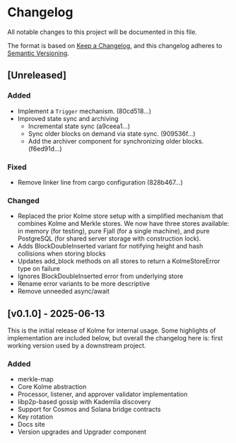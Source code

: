 # Changelog

All notable changes to this project will be documented in this file.

The format is based on [Keep a Changelog](https://keepachangelog.com/en/1.0.0/), and this changelog adheres to [Semantic Versioning](https://semver.org/).

## [Unreleased]

### Added

- Implement a `Trigger` mechanism. (80cd518…)
- Improved state sync and archiving
  - Incremental state sync (a9ceea1…)
  - Sync older blocks on demand via state sync. (909536f…)
  - Add the archiver component for synchronizing older blocks. (f6ed91d…)

### Fixed

- Remove linker line from cargo configuration (828b467…)

### Changed

- Replaced the prior Kolme store setup with a simplified mechanism that combines Kolme and Merkle stores. We now have three stores available: in memory (for testing), pure Fjall (for a single machine), and pure PostgreSQL (for shared server storage with construction lock).
- Adds BlockDoubleInserted variant for notifying height and hash collisions when storing blocks
- Updates add_block methods on all stores to return a KolmeStoreError type on failure
- Ignores BlockDoubleInserted error from underlying store
- Rename error variants to be more descriptive
- Remove unneeded async/await

## [v0.1.0] - 2025-06-13

This is the initial release of Kolme for internal usage. Some highlights of implementation are included below, but overall the changelog here is: first working version used by a downstream project.

### Added

- merkle-map
- Core Kolme abstraction
- Processor, listener, and approver validator implementation
- libp2p-based gossip with Kademlia discovery
- Support for Cosmos and Solana bridge contracts
- Key rotation
- Docs site
- Version upgrades and Upgrader component

